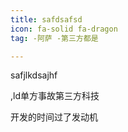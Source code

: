 ```yaml
---
title: safdsafsd
icon: fa-solid fa-dragon
tag: -阿萨 -第三方都是

---
```


safjlkdsajhf

,ld单方事故第三方科技

开发的时间过了发动机